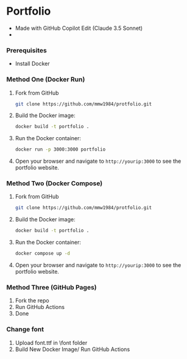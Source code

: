 # Portfolio
- Made with GitHub Copilot Edit (Claude 3.5 Sonnet)
- 
### Prerequisites

- Install Docker

### Method One (Docker Run)
1. Fork from GitHub

   ```sh
   git clone https://github.com/mmw1984/protfolio.git
   ```
2. Build the Docker image:
    ```sh
    docker build -t portfolio .
    ```

3. Run the Docker container:
    ```sh
    docker run -p 3000:3000 portfolio
    ```

4. Open your browser and navigate to `http://yourip:3000` to see the portfolio website.

### Method Two (Docker Compose)
1. Fork from GitHub

   ```sh
   git clone https://github.com/mmw1984/protfolio.git
   ```
2. Build the Docker image:
    ```sh
    docker build -t portfolio .
    ```

3. Run the Docker container:
    ```sh
    docker compose up -d
    ```

4. Open your browser and navigate to `http://yourip:3000` to see the portfolio website.

### Method Three (GitHub Pages)
1. Fork the repo
2. Run GitHub Actions
3. Done

### Change font
1. Upload font.ttf in \font folder
2. Build New Docker Image/ Run GitHub Actions

